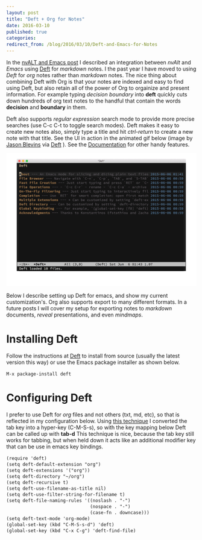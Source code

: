 ```yaml
---
layout: post
title: "Deft + Org for Notes"
date: 2016-03-10
published: true
categories:
redirect_from: /blog/2016/03/10/Deft-and-Emacs-for-Notes
---
```


In the [nvALT and Emacs post](http://rwx.io/blog/2013/03/04/nvalt-and-emacs/) I described an integration between *nvAlt* and *Emacs* using [Deft](http://jblevins.org/projects/deft/) for *markdown* notes. I the past year I have moved to using *Deft* for *org* notes rather than *markdown* notes. The nice thing about combining Deft with Org is that your notes are indexed and easy to find using Deft, but also retain all of the power of Org to orgainize and present information. For example typing *decision boundary* into **deft** quickly cuts down hundreds of org text notes to the handful that contain the words **decision** and **boundary** in them. 

Deft also supports *regular expression* search mode to provide more precise searches (use C-c C-t to toggle search modes). Deft makes it easy to create new notes also, simply type a title and hit *ctrl-return* to create a new note with that title. See the UI in action in the animated gif below (image by [Jason Blevins](http://jblevins.org/) via [Deft](http://jblevins.org/projects/deft/) ). See the [Documentation](http://jblevins.org/projects/deft/) for other handy features.

![img](/images/deft-v0.6.gif)

Below I describe setting up Deft for emacs, and show my current customization's.  Org also supports export to many different formats. In a future posts I will cover my setup for exporting notes to *markdown* documents, *reveal* presentations, and even *mindmaps*. 

# Installing Deft

Follow the instructions at [Deft](http://jblevins.org/projects/deft/) to install from source (usually the latest version this way) or use the Emacs package installer as shown below.

    M-x package-install deft

# Configuring Deft

I prefer to use Deft for *org* files and not others (txt, md, etc), so that is reflected in my configuration below. Using [this technique](http://rwx.io/blog/2012/12/30/remapping-my-caps-lock-key/) I converted the tab key into a hyper-key (C-M-S-s), so with the key mapping below Deft can be called up with **tab-d** This technique is nice, because the tab key still works for tabbing, but when held down it acts like an additional modifier key that can be use in emacs key bindings.

    (require 'deft)
    (setq deft-default-extension "org")
    (setq deft-extensions '("org"))
    (setq deft-directory "~/org")
    (setq deft-recursive t)
    (setq deft-use-filename-as-title nil)
    (setq deft-use-filter-string-for-filename t)
    (setq deft-file-naming-rules '((noslash . "-")
                                   (nospace . "-")
                                   (case-fn . downcase)))
    (setq deft-text-mode 'org-mode)
    (global-set-key (kbd "C-M-S-s-d") 'deft)
    (global-set-key (kbd "C-x C-g") 'deft-find-file)
